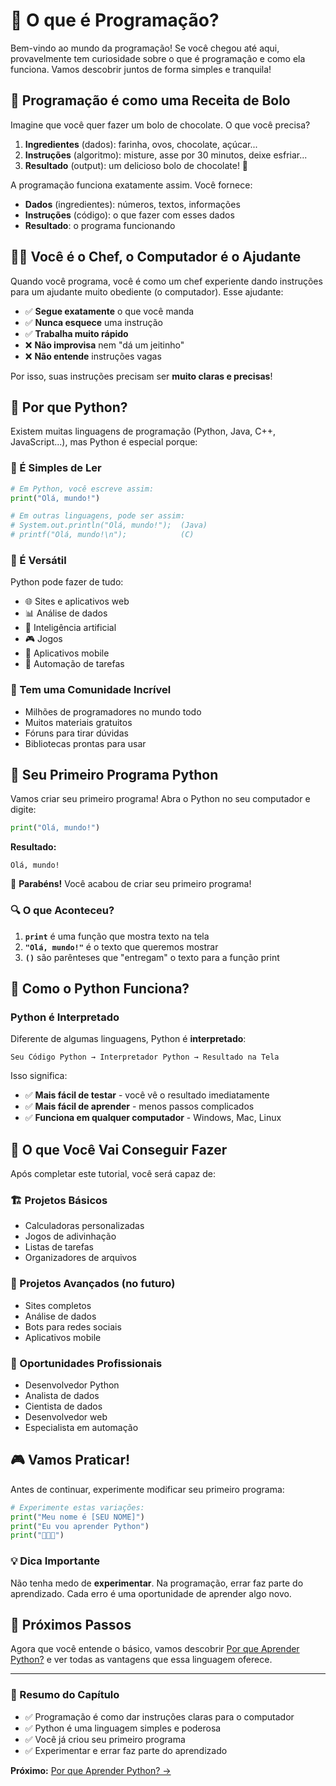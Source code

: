 # 🤔 O que é Programação?

Bem-vindo ao mundo da programação! Se você chegou até aqui, provavelmente tem curiosidade sobre o que é programação e como ela funciona. Vamos descobrir juntos de forma simples e tranquila!

## 🍰 Programação é como uma Receita de Bolo

Imagine que você quer fazer um bolo de chocolate. O que você precisa?

1. **Ingredientes** (dados): farinha, ovos, chocolate, açúcar...
2. **Instruções** (algoritmo): misture, asse por 30 minutos, deixe esfriar...
3. **Resultado** (output): um delicioso bolo de chocolate! 🎂

A programação funciona exatamente assim. Você fornece:
- **Dados** (ingredientes): números, textos, informações
- **Instruções** (código): o que fazer com esses dados
- **Resultado**: o programa funcionando

## 👨‍🍳 Você é o Chef, o Computador é o Ajudante

Quando você programa, você é como um chef experiente dando instruções para um ajudante muito obediente (o computador). Esse ajudante:

- ✅ **Segue exatamente** o que você manda
- ✅ **Nunca esquece** uma instrução
- ✅ **Trabalha muito rápido**
- ❌ **Não improvisa** nem "dá um jeitinho"
- ❌ **Não entende** instruções vagas

Por isso, suas instruções precisam ser **muito claras e precisas**!

## 🐍 Por que Python?

Existem muitas linguagens de programação (Python, Java, C++, JavaScript...), mas Python é especial porque:

### 🎯 É Simples de Ler
```python
# Em Python, você escreve assim:
print("Olá, mundo!")

# Em outras linguagens, pode ser assim:
# System.out.println("Olá, mundo!");  (Java)
# printf("Olá, mundo!\n");            (C)
```

### 🔧 É Versátil
Python pode fazer de tudo:
- 🌐 Sites e aplicativos web
- 📊 Análise de dados
- 🤖 Inteligência artificial
- 🎮 Jogos
- 📱 Aplicativos mobile
- 🔧 Automação de tarefas

### 👥 Tem uma Comunidade Incrível
- Milhões de programadores no mundo todo
- Muitos materiais gratuitos
- Fóruns para tirar dúvidas
- Bibliotecas prontas para usar

## 🚀 Seu Primeiro Programa Python

Vamos criar seu primeiro programa! Abra o Python no seu computador e digite:

```python
print("Olá, mundo!")
```

**Resultado:**
```
Olá, mundo!
```

🎉 **Parabéns!** Você acabou de criar seu primeiro programa!

### 🔍 O que Aconteceu?
1. **`print`** é uma função que mostra texto na tela
2. **`"Olá, mundo!"`** é o texto que queremos mostrar
3. **`()`** são parênteses que "entregam" o texto para a função print

## 🧠 Como o Python Funciona?

### Python é Interpretado
Diferente de algumas linguagens, Python é **interpretado**:

```
Seu Código Python → Interpretador Python → Resultado na Tela
```

Isso significa:
- ✅ **Mais fácil de testar** - você vê o resultado imediatamente
- ✅ **Mais fácil de aprender** - menos passos complicados
- ✅ **Funciona em qualquer computador** - Windows, Mac, Linux

## 🎯 O que Você Vai Conseguir Fazer

Após completar este tutorial, você será capaz de:

### 🏗️ Projetos Básicos
- Calculadoras personalizadas
- Jogos de adivinhação
- Listas de tarefas
- Organizadores de arquivos

### 🚀 Projetos Avançados (no futuro)
- Sites completos
- Análise de dados
- Bots para redes sociais
- Aplicativos mobile

### 💼 Oportunidades Profissionais
- Desenvolvedor Python
- Analista de dados
- Cientista de dados
- Desenvolvedor web
- Especialista em automação

## 🎮 Vamos Praticar!

Antes de continuar, experimente modificar seu primeiro programa:

```python
# Experimente estas variações:
print("Meu nome é [SEU NOME]")
print("Eu vou aprender Python")
print("🐍🐍🐍")
```

### 💡 Dica Importante
Não tenha medo de **experimentar**. Na programação, errar faz parte do aprendizado. Cada erro é uma oportunidade de aprender algo novo.

## 🔗 Próximos Passos

Agora que você entende o básico, vamos descobrir [Por que Aprender Python?](1-Porque-Aprender.md) e ver todas as vantagens que essa linguagem oferece.

---

### 📝 Resumo do Capítulo
- ✅ Programação é como dar instruções claras para o computador
- ✅ Python é uma linguagem simples e poderosa
- ✅ Você já criou seu primeiro programa
- ✅ Experimentar e errar faz parte do aprendizado

**Próximo:** [Por que Aprender Python? →](1-Porque-Aprender.md)
